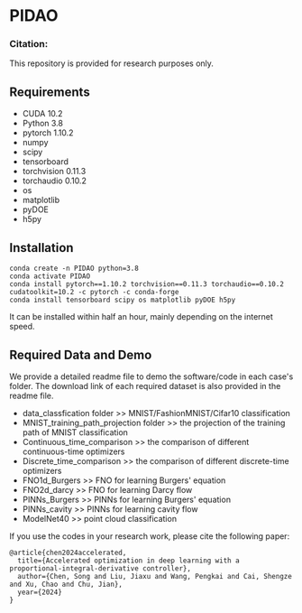# PIDAO

### Citation:

This repository is provided for research purposes only. 

## Requirements

- CUDA 10.2
- Python 3.8
- pytorch 1.10.2
- numpy
- scipy
- tensorboard
- torchvision 0.11.3
- torchaudio 0.10.2
- os
- matplotlib
- pyDOE
- h5py

## Installation

```shell
conda create -n PIDAO python=3.8
conda activate PIDAO
conda install pytorch==1.10.2 torchvision==0.11.3 torchaudio==0.10.2 cudatoolkit=10.2 -c pytorch -c conda-forge
conda install tensorboard scipy os matplotlib pyDOE h5py
```

It can be installed within half an hour, mainly depending on the internet speed.

## Required Data and Demo

We provide a detailed readme file to demo the software/code in each case's folder. The download link of each required dataset is also provided in the readme file.

- data_classfication folder >> MNIST/FashionMNIST/Cifar10 classification
- MNIST_training_path_projection folder >> the projection of the training path of MNIST classification
- Continuous_time_comparison >> the comparison of different continuous-time optimizers
- Discrete_time_comparison >> the comparison of different discrete-time optimizers
- FNO1d_Burgers >> FNO for learning Burgers' equation
- FNO2d_darcy >> FNO for learning Darcy flow
- PINNs_Burgers >> PINNs for learning Burgers' equation
- PINNs_cavity >> PINNs for learning cavity flow
- ModelNet40 >> point cloud classification

If you use the codes in your research work, please cite the following paper: 
  
	@article{chen2024accelerated,
  	  title={Accelerated optimization in deep learning with a proportional-integral-derivative controller},
  	  author={Chen, Song and Liu, Jiaxu and Wang, Pengkai and Cai, Shengze and Xu, Chao and Chu, Jian},
  	  year={2024}
	}


